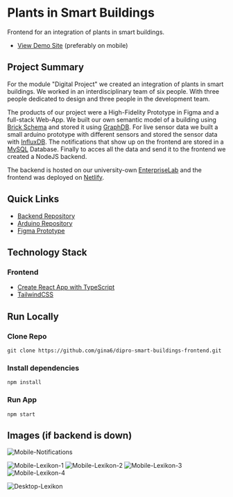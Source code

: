 # Plants in Smart Buildings

Frontend for an integration of plants in smart buildings.

- [View Demo Site](https://dipro-smart-building.netlify.app/) (preferably on mobile)

## Project Summary

For the module "Digital Project" we created an integration of plants in smart buildings. We worked in an interdisciplinary team of six people. With three people dedicated to design and three people in the development team.

The products of our project were a High-Fidelity Prototype in Figma and a full-stack Web-App. We built our own semantic model of a building using [Brick Schema](https://brickschema.org/) and stored it using [GraphDB](https://graphdb.ontotext.com/). For live sensor data we built a small arduino prototype with different sensors and stored the sensor data with [InfluxDB](https://www.influxdata.com/). The notifications that show up on the frontend are stored in a [MySQL](https://www.mysql.com/) Database. Finally to acces all the data and send it to the frontend we created a NodeJS backend.

The backend is hosted on our university-own [EnterpriseLab](https://eportal.enterpriselab.ch/) and the frontend was deployed on [Netlify](https://www.netlify.com/).

## Quick Links

- [Backend Repository](https://github.com/patriciqa/dipro-smart-gardening-backend)
- [Arduino Repository](https://github.com/domi-b/dipro-smart-buildings-arduino)
- [Figma Prototype](https://www.figma.com/proto/ohBlXQhGunPGbnQFVygLhO/DIPRO---Design-Konzept?node-id=738%3A8435&scaling=scale-down&page-id=609%3A2480&starting-point-node-id=738%3A8435&show-proto-sidebar=1)

## Technology Stack

### Frontend

- [Create React App with TypeScript](https://create-react-app.dev/docs/adding-typescript/)
- [TailwindCSS](https://tailwindcss.com/)

## Run Locally

### Clone Repo

```
git clone https://github.com/gina6/dipro-smart-buildings-frontend.git
```

### Install dependencies

```
npm install
```

### Run App

```
npm start
```

## Images (if backend is down)
![Mobile-Notifications](https://user-images.githubusercontent.com/58468359/203506938-10bea550-822b-4bb4-9b8c-ce41cd7a7d1d.png)

![Mobile-Lexikon-1](https://user-images.githubusercontent.com/58468359/203506838-6f95d7ed-415b-4c09-8aef-e8c87fbeacc2.png)
![Mobile-Lexikon-2](https://user-images.githubusercontent.com/58468359/203506848-5a4c9e72-831e-4b96-ab93-84e3a9fceb94.png)
![Mobile-Lexikon-3](https://user-images.githubusercontent.com/58468359/203506898-c07ffe17-3401-438f-8279-87aaae6eb259.png)
![Mobile-Lexikon-4](https://user-images.githubusercontent.com/58468359/203506917-a2b0c499-a780-4243-8853-44c99e90770f.png)

![Desktop-Lexikon](https://user-images.githubusercontent.com/58468359/203506975-61744da8-e68e-4e97-b17c-4ab683d5bf98.png)
